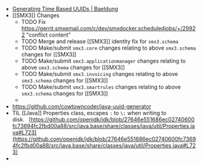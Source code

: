 - [Generating Time Based UUIDs | Baeldung](https://www.baeldung.com/java-generating-time-based-uuids)
- [[SMX3]] Changes
	- TODO Fix https://gerrit.smxemail.com/c/dev/smxdocker.scheduledjobs/+/29922 "conflict content"
	- TODO Merge and release [[SMX3]] identity fix for `smx3.schema`
	- TODO Make/submit `smx3.core` changes relating to above `smx3.schema` changes for [[SMX3]]
	- TODO Make/submit `smx3.applicationmanager` changes relating to above `smx3.schema` changes for [[SMX3]]
	- TODO Make/submit `smx3.invoicing` changes relating to above `smx3.schema` changes for [[SMX3]]
	- TODO Make/submit `smx3.smartrules` changes relating to above `smx3.schema` changes for [[SMX3]]
	-
- https://github.com/cowtowncoder/java-uuid-generator
- TIL [[Java]] Properties class, escapes `:` to `\:` when writing to disk.   [https://github.com/openjdk/jdk/blob/27646e551686ec02740600fc73694fc2fbd00a88/src/java.base/share/classes/java/util/Properties.java#L723](https://github.com/openjdk/jdk/blob/27646e551686ec02740600fc73694fc2fbd00a88/src/java.base/share/classes/java/util/Properties.java#L723)
-